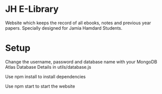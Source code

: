 # JH E-Library
Website which keeps the record of all ebooks, notes and previous year papers. Specially designed for Jamia Hamdard Students.

# Setup
Change the username, password and database name with your MongoDB Atlas Database Details in utils/database.js

Use npm install to install dependencies

Use npm start to start the website



